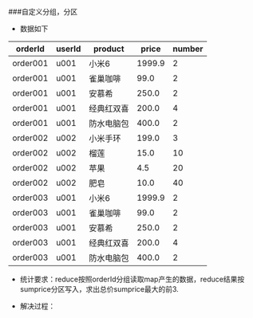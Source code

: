 ###自定义分组，分区

* 数据如下

|orderId|userId|product|price|number|
|------|-------|-------|-----|------|
|order001|u001|小米6|1999.9|2|
|order001|u001|雀巢咖啡|99.0|2|
|order001|u001|安慕希|250.0|2|
|order001|u001|经典红双喜|200.0|4|
|order001|u001|防水电脑包|400.0|2|
|order002|u002|小米手环|199.0|3|
|order002|u002|榴莲|15.0|10|
|order002|u002|苹果|4.5|20|
|order002|u002|肥皂|10.0|40|
|order003|u001|小米6|1999.9|2|
|order003|u001|雀巢咖啡|99.0|2|
|order003|u001|安慕希|250.0|2|
|order003|u001|经典红双喜|200.0|4|
|order003|u001|防水电脑包|400.0|2|  

* 统计要求：reduce按照orderId分组读取map产生的数据，reduce结果按sumprice分区写入，求出总价sumprice最大的前3.  

* 解决过程：